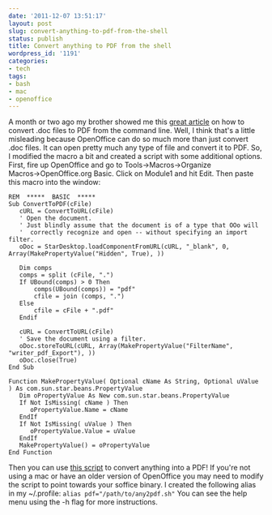 ```yaml
---
date: '2011-12-07 13:51:17'
layout: post
slug: convert-anything-to-pdf-from-the-shell
status: publish
title: Convert anything to PDF from the shell
wordpress_id: '1191'
categories:
- tech
tags:
- bash
- mac
- openoffice
---
```


A month or two ago my brother showed me this [great article](http://www.togaware.com/linux/survivor/Convert_MS_Word.html) on how to convert .doc files to PDF from the command line. Well, I think that's a little misleading because OpenOffice can do so much more than just convert .doc files. It can open pretty much any type of file and convert it to PDF. So, I modified the macro a bit and created a script with some additional options. First, fire up OpenOffice and go to Tools→Macros→Organize Macros→OpenOffice.org Basic. Click on Module1 and hit Edit. Then paste this macro into the window:

```
REM  *****  BASIC  *****
Sub ConvertToPDF(cFile)
   cURL = ConvertToURL(cFile)
   ' Open the document.
   ' Just blindly assume that the document is of a type that OOo will
   '  correctly recognize and open -- without specifying an import filter.
   oDoc = StarDesktop.loadComponentFromURL(cURL, "_blank", 0, Array(MakePropertyValue("Hidden", True), ))

   Dim comps
   comps = split (cFile, ".")
   If UBound(comps) > 0 Then
       comps(UBound(comps)) = "pdf"
       cfile = join (comps, ".")
   Else
       cfile = cFile + ".pdf"
   Endif

   cURL = ConvertToURL(cFile)
   ' Save the document using a filter.
   oDoc.storeToURL(cURL, Array(MakePropertyValue("FilterName", "writer_pdf_Export"), ))
   oDoc.close(True)
End Sub

Function MakePropertyValue( Optional cName As String, Optional uValue ) As com.sun.star.beans.PropertyValue
   Dim oPropertyValue As New com.sun.star.beans.PropertyValue
   If Not IsMissing( cName ) Then
      oPropertyValue.Name = cName
   EndIf
   If Not IsMissing( uValue ) Then
      oPropertyValue.Value = uValue
   EndIf
   MakePropertyValue() = oPropertyValue
End Function
```

Then you can use [this script](http://connermcd.com/files/any2pdf.txt) to convert anything into a PDF! If you're not using a mac or have an older version of OpenOffice you may need to modify the script to point towards your soffice binary. I created the following alias in my ~/.profile: `alias pdf="/path/to/any2pdf.sh"` You can see the help menu using the -h flag for more instructions.
